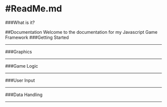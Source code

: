 #ReadMe.md
===
###What is it?

##Documentation
Welcome to the documentation for my Javascript Game Framework
###Getting Started
___
###Graphics
___
###Game Logic
___
###User Input
___
###Data Handling
___

